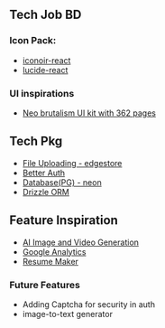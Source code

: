 ## Tech Job BD

### Icon Pack:

- [iconoir-react](https://iconoir.com/)
- [lucide-react](https://lucide.dev/)

### UI inspirations

- [Neo brutalism UI kit with 362 pages](https://www.whiteui.store/preview-bruddle)

## Tech Pkg

- [File Uploading - edgestore ](https://edgestore.dev/)
- [Better Auth](https://www.better-auth.com/)
- [Database(PG) - neon](https://neon.com/)
- [Drizzle ORM](https://orm.drizzle.team/)

## Feature Inspiration

- [AI Image and Video Generation ](https://www.cartoonyourself.org/)
- [Google Analytics](https://marketingplatform.google.com/about/analytics/)
- [Resume Maker](https://www.resumake.io/)

### Future Features

- Adding Captcha for security in auth
- image-to-text generator
